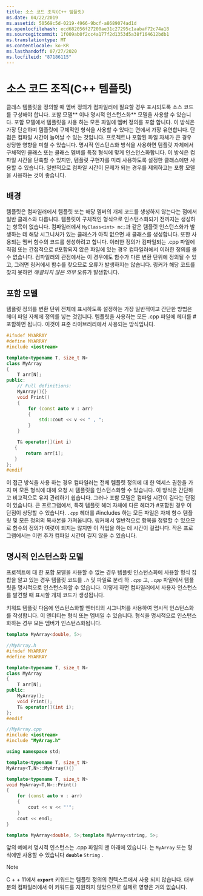 ```yaml
---
title: 소스 코드 조직(C++ 템플릿)
ms.date: 04/22/2019
ms.assetid: 50569c5d-0219-4966-9bcf-a8689074ad1d
ms.openlocfilehash: ecd682056f27200ae31c27295c1aabaf72c74a18
ms.sourcegitcommit: 1f009ab0f2cc4a177f2d1353d5a38f164612bdb1
ms.translationtype: MT
ms.contentlocale: ko-KR
ms.lasthandoff: 07/27/2020
ms.locfileid: "87186115"
---
```

# <a name="source-code-organization-c-templates"></a>소스 코드 조직(C++ 템플릿)

클래스 템플릿을 정의할 때 멤버 정의가 컴파일러에 필요할 경우 표시되도록 소스 코드를 구성해야 합니다. 포함 모델** 이나 명시적 인스턴스화** 모델을 사용할 수 있습니다. 포함 모델에서 템플릿을 사용 하는 모든 파일에 멤버 정의를 포함 합니다. 이 방식은 가장 단순하며 템플릿에 구체적인 형식을 사용할 수 있다는 면에서 가장 유연합니다. 단점은 컴파일 시간이 늘어날 수 있는 것입니다. 프로젝트나 포함된 파일 자체가 큰 경우 상당한 영향을 미칠 수 있습니다. 명시적 인스턴스화 방식을 사용하면 템플릿 자체에서 구체적인 클래스 또는 클래스 멤버를 특정 형식에 맞게 인스턴스화합니다.  이 방식은 컴파일 시간을 단축할 수 있지만, 템플릿 구현자를 미리 사용하도록 설정한 클래스에만 사용할 수 있습니다. 일반적으로 컴파일 시간이 문제가 되는 경우를 제외하고는 포함 모델을 사용하는 것이 좋습니다.

## <a name="background"></a>배경

템플릿은 컴파일러에서 템플릿 또는 해당 멤버의 개체 코드를 생성하지 않는다는 점에서 일반 클래스와 다릅니다. 템플릿이 구체적인 형식으로 인스턴스화되기 전까지는 생성하는 항목이 없습니다. 컴파일러에서 `MyClass<int> mc;`과 같은 템플릿 인스턴스화가 발생하는 데 해당 시그니처가 있는 클래스가 아직 없으면 새 클래스를 생성합니다. 또한 사용되는 멤버 함수의 코드를 생성하려고 합니다. 이러한 정의가 컴파일되는 .cpp 파일에 직접 또는 간접적으로 #포함되지 않은 파일에 있는 경우 컴파일러에서 이러한 정의를 볼 수 없습니다.  컴파일러의 관점에서는 이 경우에도 함수가 다른 변환 단위에 정의될 수 있고, 그러면 링커에서 함수를 찾으므로 오류가 발생하지는 않습니다.  링커가 해당 코드를 찾지 못하면 *해결되지 않은 외부* 오류가 발생합니다.

## <a name="the-inclusion-model"></a>포함 모델

템플릿 정의를 변환 단위 전체에 표시하도록 설정하는 가장 일반적이고 간단한 방법은 헤더 파일 자체에 정의를 넣는 것입니다.  템플릿을 사용하는 모든 .cpp 파일에 헤더를 #포함하면 됩니다. 이것이 표준 라이브러리에서 사용되는 방식입니다.

```cpp
#ifndef MYARRAY
#define MYARRAY
#include <iostream>

template<typename T, size_t N>
class MyArray
{
    T arr[N];
public:
    // Full definitions:
    MyArray(){}
    void Print()
    {
        for (const auto v : arr)
        {
            std::cout << v << " , ";
        }
    }

    T& operator[](int i)
   {
       return arr[i];
   }
};
#endif
```

이 접근 방식을 사용 하는 경우 컴파일러는 전체 템플릿 정의에 대 한 액세스 권한을 가지 며 모든 형식에 대해 요청 시 템플릿을 인스턴스화할 수 있습니다. 이 방식은 간단하고 비교적으로 유지 관리하기 쉽습니다. 그러나 포함 모델은 컴파일 시간이 길다는 단점이 있습니다. 큰 프로그램에서, 특히 템플릿 헤더 자체에 다른 헤더가 #포함된 경우 이 단점이 상당할 수 있습니다. *`.cpp`* 헤더를 #includes 하는 모든 파일은 자체 함수 템플릿 및 모든 정의의 복사본을 가져옵니다. 링커에서 일반적으로 항목을 정렬할 수 있으므로 함수의 정의가 여럿이 되지는 않지만 이 작업을 하는 데 시간이 걸립니다. 작은 프로그램에서는 이런 추가 컴파일 시간이 길지 않을 수 있습니다.

## <a name="the-explicit-instantiation-model"></a>명시적 인스턴스화 모델

프로젝트에 대 한 포함 모델을 사용할 수 없는 경우 템플릿 인스턴스화에 사용할 형식 집합을 알고 있는 경우 템플릿 코드를 *`.h`* 및 파일로 분리 하 *`.cpp`* 고, *`.cpp`* 파일에서 템플릿을 명시적으로 인스턴스화할 수 있습니다. 이렇게 하면 컴파일러에서 사용자 인스턴스를 발견할 때 표시할 개체 코드가 생성됩니다.

키워드 템플릿 다음에 인스턴스화할 엔터티의 시그니처를 사용하여 명시적 인스턴스화를 작성합니다. 이 엔터티는 형식 또는 멤버일 수 있습니다. 형식을 명시적으로 인스턴스화하는 경우 모든 멤버가 인스턴스화됩니다.

```cpp
template MyArray<double, 5>;
```

```cpp
//MyArray.h
#ifndef MYARRAY
#define MYARRAY

template<typename T, size_t N>
class MyArray
{
    T arr[N];
public:
    MyArray();
    void Print();
    T& operator[](int i);
};
#endif

//MyArray.cpp
#include <iostream>
#include "MyArray.h"

using namespace std;

template<typename T, size_t N>
MyArray<T,N>::MyArray(){}

template<typename T, size_t N>
void MyArray<T,N>::Print()
{
    for (const auto v : arr)
    {
        cout << v << "'";
    }
    cout << endl;
}

template MyArray<double, 5>;template MyArray<string, 5>;
```

앞의 예에서 명시적 인스턴스는 .cpp 파일의 맨 아래에 있습니다. 는 `MyArray` 또는 형식에만 사용할 수 있습니다 **`double`** `String` .

> [!NOTE]
> C + + 11에서 **`export`** 키워드는 템플릿 정의의 컨텍스트에서 사용 되지 않습니다. 대부분의 컴파일러에서 이 키워드를 지원하지 않았으므로 실제로 영향은 거의 없습니다.

